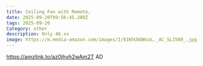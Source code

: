 ```yaml
---
title: Ceiling Fan with Remote,
date: 2025-09-20T09:56:45.200Z
tags: 2025-09-20
Category: other
description: Only 46.xx
image: https://m.media-amazon.com/images/I/81KhUbQWsoL._AC_SL1500_.jpg
---
```

https://amzlink.to/az0jhyh2wAm2T
AD